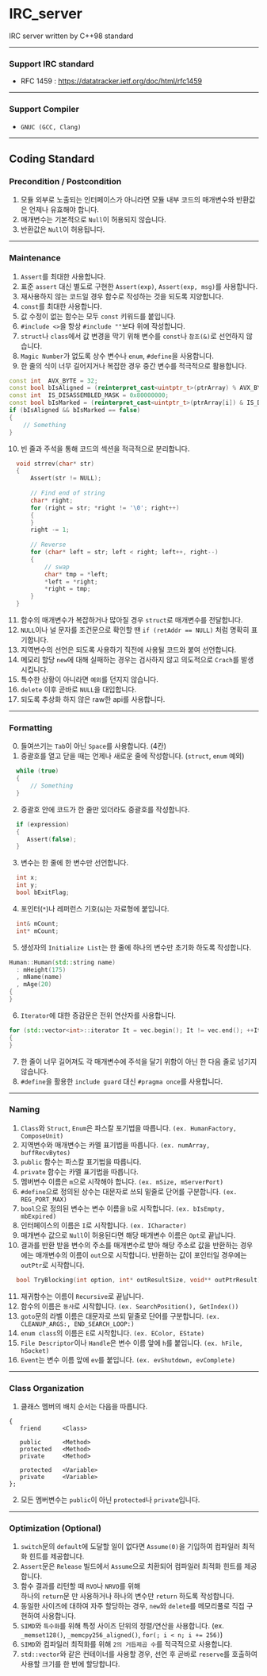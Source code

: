 # IRC_server
IRC server written by C++98 standard
***

### Support IRC standard
- RFC 1459 : https://datatracker.ietf.org/doc/html/rfc1459
***

### Support Compiler
- `GNUC (GCC, Clang)`
***

## Coding Standard
### Precondition / Postcondition
1. 모듈 외부로 노출되는 인터페이스가 아니라면 모듈 내부 코드의 매개변수와 반환값은 언제나 유효해야 합니다.
2. 매개변수는 기본적으로 `Null`이 허용되지 않습니다.
3. 반환값은 `Null`이 허용됩니다.
***

### Maintenance
1. `Assert`를 최대한 사용합니다.
2. 표준 `assert` 대신 별도로 구현한 `Assert(exp)`, `Assert(exp, msg)`를 사용합니다.
3. 재사용하지 않는 코드일 경우 함수로 작성하는 것을 되도록 지양합니다.
4. `const`를 최대한 사용합니다.
5. 값 수정이 없는 함수는 모두 `const` 키워드를 붙입니다.
6. `#include <>`을 항상 `#include ""`보다 위에 작성합니다.
7. `struct`나 `class`에서 값 변경을 막기 위해 변수를 `const`나 `참조(&)`로 선언하지 않습니다.
8. `Magic Number`가 없도록 상수 변수나 `enum`, `#define`을 사용합니다.
9. 한 줄의 식이 너무 길어지거나 복잡한 경우 중간 변수를 적극적으로 활용합니다.
```cpp
const int  AVX_BYTE = 32;
const bool bIsAligned = (reinterpret_cast<uintptr_t>(ptrArray) % AVX_BYTE) == 0;
const int  IS_DISASSEMBLED_MASK = 0x80000000;
const bool bIsMarked = (reinterpret_cast<uintptr_t>(ptrArray[i]) & IS_DISASSEMBLED_MASK) != 0;
if (bIsAligned && bIsMarked == false)
{
    // Something
}
```
10. 빈 줄과 주석을 통해 코드의 섹션을 적극적으로 분리합니다.
```cpp
  void strrev(char* str)
  {
      Assert(str != NULL);
  
      // Find end of string
      char* right;
      for (right = str; *right != '\0'; right++)
      {
      }
      right -= 1;
  
      // Reverse
      for (char* left = str; left < right; left++, right--)
      {
          // swap
          char* tmp = *left;
          *left = *right;
          *right = tmp;
      }
  }
```  
11. 함수의 매개변수가 복잡하거나 많아질 경우 `struct`로 매개변수를 전달합니다.
12. `NULL`이나 널 문자를 조건문으로 확인할 땐 `if (retAddr == NULL)` 처럼 명확히 표기합니다.
13. 지역변수의 선언은 되도록 사용하기 직전에 사용될 코드와 붙여 선언합니다.
14. 메모리 할당 `new`에 대해 실패하는 경우는 검사하지 않고 의도적으로 `Crach`를 발생시킵니다.
15. 특수한 상황이 아니라면 `예외`를 던지지 않습니다.
16. `delete` 이후 곧바로 `NULL`을 대입합니다.
17. 되도록 추상화 하지 않은 raw한 api를 사용합니다.
***

### Formatting
0. 들여쓰기는 `Tab`이 아닌 `Space`를 사용합니다. (4칸) 
1. 중괄호를 열고 닫을 때는 언제나 새로운 줄에 작성합니다. (`struct`, `enum` 예외)
```cpp
  while (true)
  {
      // Something
  }
```
2. 중괄호 안에 코드가 한 줄만 있더라도 중괄호를 작성합니다.
```cpp
  if (expression)
  {
     Assert(false);
  }
```
3. 변수는 한 줄에 한 변수만 선언합니다.
```cpp
  int x;
  int y;
  bool bExitFlag;
```
4. 포인터(`*`)나 레퍼런스 기호(`&`)는 자료형에 붙입니다.
```cpp
  int& mCount;
  int* mCount;
```
5. 생성자의 `Initialize List`는 한 줄에 하나의 변수만 초기화 하도록 작성합니다.
```cpp
Human::Human(std::string name)
  : mHeight(175)
  , mName(name)
  , mAge(20)
{
}
```
6. `Iterator`에 대한 증감문은 전위 연산자를 사용합니다.
```cpp
for (std::vector<int>::iterator It = vec.begin(); It != vec.end(); ++It)
{
}
```
7. 한 줄이 너무 길어져도 각 매개변수에 주석을 달기 위함이 아닌 한 다음 줄로 넘기지 않습니다.
8. `#define`을 활용한 `include guard` 대신 `#pragma once`를 사용합니다.
***

### Naming
1. `Class`와 `Struct`, `Enum`은 파스칼 포기법을 따릅니다. `(ex. HumanFactory, ComposeUnit)`
2. 지역변수와 매개변수는 카멜 표기법을 따릅니다. `(ex. numArray, buffRecvBytes)`
3. `public` 함수는 파스칼 표기법을 따릅니다.
4. `private` 함수는 카멜 표기법을 따릅니다.
5. 멤버변수 이름은 `m`으로 시작해야 합니다. `(ex. mSize, mServerPort)`
6. `#define`으로 정의된 상수는 대문자로 쓰되 밑줄로 단어를 구분합니다. `(ex. REG_PORT_MAX)`
7. `bool`으로 정의된 변수는 변수 이름을 `b`로 시작합니다. `(ex. bIsEmpty, mbExpired)`
8. 인터페이스의 이름은 `I`로 시작합니다. `(ex. ICharacter)`
9. 매개변수 값으로 `Null`이 허용된다면 해당 매개변수 이름은 `Opt`로 끝납니다.
10. 결과를 반환 받을 변수의 주소를 매개변수로 받아 해당 주소로 값을 반환하는 경우에는 매개변수의 이름이 `out`으로 시작합니다.
    반환하는 값이 포인터일 경우에는 `outPtr`로 시작합니다.
```cpp
  bool TryBlocking(int option, int* outResultSize, void** outPtrResult);
```
11. 재귀함수는 이름이 `Recursive`로 끝납니다.
12. 함수의 이름은 `동사`로 시작합니다. `(ex. SearchPosition(), GetIndex())`  
13. `goto`문의 라벨 이름은 대문자로 쓰되 밑줄로 단어를 구분합니다. `(ex. CLEANUP_ARGS:, END_SEARCH_LOOP:)` 
14. `enum class`의 이름은 `E`로 시작합니다. `(ex. EColor, EState)`
15. `File Descriptor`이나 `Handle`은 변수 이름 앞에 `h`를 붙입니다. `(ex. hFile, hSocket)`
16. `Event`는 변수 이름 앞에 `ev`를 붙입니다. `(ex. evShutdown, evComplete)`
***

### Class Organization
1. 클래스 멤버의 배치 순서는 다음을 따릅니다.
  ```
  {
     friend      <Class>

     public      <Method>
     protected   <Method>
     private     <Method>

     protected   <Variable>
     private     <Variable>
  };
  ```
2. 모든 멤버변수는 `public`이 아닌 `protected`나 `private`입니다.
***

### Optimization (Optional)
1. `switch`문의 `default`에 도달할 일이 없다면 `Assume(0)`을 기입하여 컴파일러 최적화 힌트를 제공합니다.
2. `Assert`문은 `Release` 빌드에서 `Assume`으로 치환되어 컴파일러 최적화 힌트를 제공합니다.
3. 함수 결과를 리턴할 때 `RVO`나 `NRVO`를 위해   
   하나의 `return`문 만 사용하거나 하나의 변수만 `return` 하도록 작성합니다.
4. 동일한 사이즈에 대하여 자주 할당하는 경우, `new`와 `delete`를 메모리풀로 직접 구현하여 사용합니다.
5. `SIMD`와 `특수화`를 위해 특정 사이즈 단위의 정렬/연산을 사용합니다. (ex. `_memset128()`, `_memcpy256_aligned()`, `for(; i < n; i += 256)`)
6. `SIMD`와 컴파일러 최적화를 위해 `2의 거듭제곱 수`를 적극적으로 사용합니다.
7. `std::vector`와 같은 컨테이너를 사용할 경우, 선언 후 곧바로 `reserve`를 호출하여 사용할 크기를 한 번에 할당합니다.
